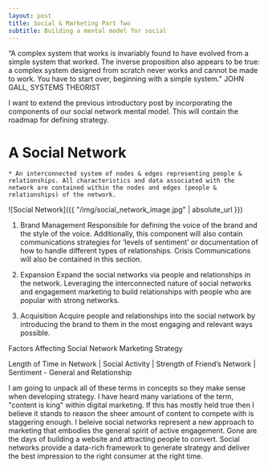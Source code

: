 ```yaml
---
layout: post
title: Social & Marketing Part Two
subtitle: Building a mental model for social
---
```


“A complex system that works is invariably found to have evolved from a simple system that worked. The inverse proposition also appears to be true: a complex system designed from scratch never works and cannot be made to work. You have to start over, beginning with a simple system."
JOHN GALL, SYSTEMS THEORIST


I want to extend the previous introductory post by incorporating the components of our social network mental model. This will contain the roadmap for defining strategy.

# A Social Network
	* An interconnected system of nodes & edges representing people & relationships. All characteristics and data associated with the network are contained within the nodes and edges (people & relationships) of the network.


![Social Network]({{ "/img/social_network_image.jpg" | absolute_url }})


1. Brand Management
	Responsible for defining the voice of the brand and the style of the voice. Additionally, this component will also contain communications strategies for ‘levels of sentiment’ or documentation of how to handle different types of relationships. Crisis Communications will also be contained in this section.

2. Expansion
	Expand the social networks via people and relationships in the network. Leveraging the interconnected nature of social networks and engagement marketing to build relationships with people who are popular with strong networks.

3. Acquisition
	Acquire people and relationships into the social network by introducing the brand to them in the most engaging and relevant ways possible. 


Factors Affecting Social Network Marketing Strategy

Length of Time in Network | Social Activity | Strength of Friend’s Network | Sentiment - General and Relationship


I am going to unpack all of these terms in concepts so they make sense when developing strategy. I have heard many variations of the term, "content is king" within digital marketing. If this has mostly held true then I believe it stands to reason the sheer amount of content to compete with is staggering enough. I beleive social networks represent a new approach to marketing that embodies the general spirit of active engagement. Gone are the days of building a website and attracting people to convert. Social networks provide a data-rich framework to generate strategy and deliver the best impression to the right consumer at the right time. 









